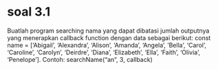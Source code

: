 # soal 3.1

Buatlah program searching nama yang dapat dibatasi jumlah outputnya yang menerapkan callback function dengan data sebagai berikut: const name = [‘Abigail’, ‘Alexandra’, ‘Alison’, ‘Amanda’, ‘Angela’, ’Bella’, ‘Carol’, ‘Caroline’, ‘Carolyn’, ‘Deirdre’, ‘Diana’, ‘Elizabeth’, ‘Ella’, ‘Faith’, ‘Olivia’, ‘Penelope’]. Contoh: searchName(“an”, 3, callback)

